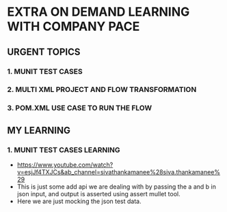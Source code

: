 # EXTRA ON DEMAND LEARNING WITH COMPANY PACE


## URGENT TOPICS
### 1. MUNIT TEST CASES
### 2. MULTI XML PROJECT AND FLOW TRANSFORMATION
### 3. POM.XML USE CASE TO RUN THE FLOW



## MY LEARNING
### 1. MUNIT TEST CASES LEARNING
* https://www.youtube.com/watch?v=esjJf4TXJCs&ab_channel=sivathankamanee%28siva.thankamanee%29
* This is just some add api we are dealing with by passing the a and b in json input, and output is asserted using assert mullet tool.
* Here we are just mocking the json test data.